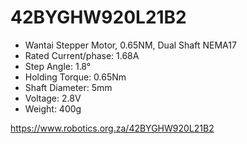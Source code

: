 # 42BYGHW920L21B2
- Wantai Stepper Motor, 0.65NM, Dual Shaft NEMA17
- Rated Current/phase: 1.68A
- Step Angle: 1.8°
- Holding Torque: 0.65Nm
- Shaft Diameter: 5mm
- Voltage: 2.8V
- Weight: 400g

https://www.robotics.org.za/42BYGHW920L21B2
